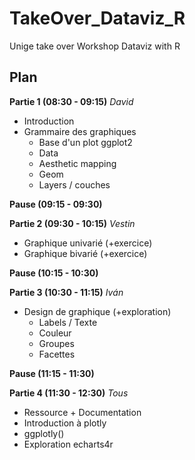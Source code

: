 # TakeOver_Dataviz_R
Unige take over Workshop Dataviz with R

## Plan
**Partie 1 (08:30 - 09:15)** *David*
- Introduction
- Grammaire des graphiques
   - Base d'un plot ggplot2
   - Data
   - Aesthetic mapping
   - Geom
   - Layers / couches

**Pause (09:15 - 09:30)**

**Partie 2 (09:30 - 10:15)** *Vestin*
- Graphique univarié (+exercice)
- Graphique bivarié (+exercice)

**Pause (10:15 - 10:30)**

**Partie 3 (10:30 - 11:15)** *Iván*
- Design de graphique (+exploration)
     - Labels / Texte
     - Couleur
     - Groupes
     - Facettes

**Pause (11:15 - 11:30)**

**Partie 4 (11:30 - 12:30)** *Tous*
- Ressource + Documentation
- Introduction à plotly
 - ggplotly()
- Exploration echarts4r
